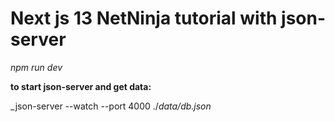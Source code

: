 <h1>Next js 13 NetNinja tutorial with json-server</h1>

_npm run dev_ 

**to start json-server and get data:**

_json-server --watch --port 4000 ./_data/db.json_